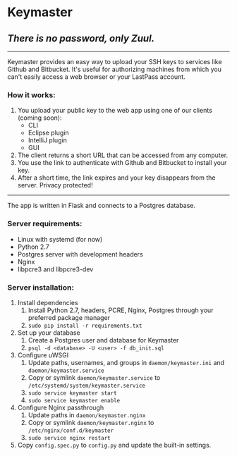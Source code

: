 # Keymaster
## *There is no password, only Zuul.*

---

Keymaster provides an easy way to upload your SSH keys to services like Github and Bitbucket. It's useful for authorizing machines from which you can't easily access a web browser or your LastPass account.

### How it works:
1. You upload your public key to the web app using one of our clients (coming soon):
    - CLI
    - Eclipse plugin
    - IntelliJ plugin
    - GUI
2. The client returns a short URL that can be accessed from any computer.
3. You use the link to authenticate with Github and Bitbucket to install your key.
4. After a short time, the link expires and your key disappears from the server. Privacy protected!

---

The app is written in Flask and connects to a Postgres database.

### Server requirements:
- Linux with systemd (for now)
- Python 2.7
- Postgres server with development headers
- Nginx
- libpcre3 and libpcre3-dev

### Server installation:
1. Install dependencies
    1. Install Python 2.7, headers, PCRE, Nginx, Postgres through your preferred package manager
    2. `sudo pip install -r requirements.txt`
2. Set up your database
    1. Create a Postgres user and database for Keymaster
    2. `psql -d <database> -U <user> -f db_init.sql`
3. Configure uWSGI
    1. Update paths, usernames, and groups in `daemon/keymaster.ini` and `daemon/keymaster.service`
    2. Copy or symlink `daemon/keymaster.service` to `/etc/systemd/system/keymaster.service`
    3. `sudo service keymaster start`
    4. `sudo service keymaster enable`
4. Configure Nginx passthrough
    1. Update paths in `daemon/keymaster.nginx`
    2. Copy or symlink `daemon/keymaster.nginx` to `/etc/nginx/conf.d/keymaster`
    3. `sudo service nginx restart`
5. Copy `config.spec.py` to `config.py` and update the built-in settings.
